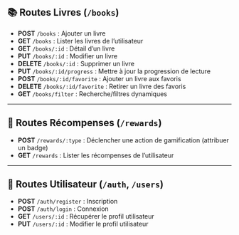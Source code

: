 ## 📚 Routes Livres (`/books`)
- **POST** `/books` : Ajouter un livre
- **GET** `/books` : Lister les livres de l’utilisateur
- **GET** `/books/:id` : Détail d’un livre
- **PUT** `/books/:id` : Modifier un livre
- **DELETE** `/books/:id` : Supprimer un livre
- **PUT** `/books/:id/progress` : Mettre à jour la progression de lecture
- **POST** `/books/:id/favorite` : Ajouter un livre aux favoris
- **DELETE** `/books/:id/favorite` : Retirer un livre des favoris
- **GET** `/books/filter` : Recherche/filtres dynamiques

---

## 🏅 Routes Récompenses (`/rewards`)
- **POST** `/rewards/:type` : Déclencher une action de gamification (attribuer un badge)
- **GET** `/rewards` : Lister les récompenses de l’utilisateur

---

## 👤 Routes Utilisateur (`/auth`, `/users`)
- **POST** `/auth/register` : Inscription
- **POST** `/auth/login` : Connexion
- **GET** `/users/:id` : Récupérer le profil utilisateur
- **PUT** `/users/:id` : Modifier le profil utilisateur